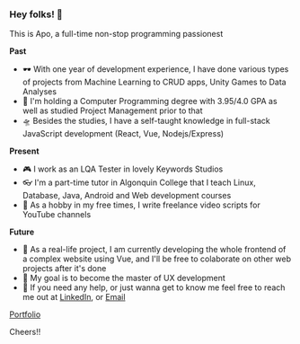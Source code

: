 ### Hey folks! 👋

This is Apo, a full-time non-stop programming passionest

**Past**
- 🕶️ With one year of development experience, I have done various types of projects from Machine Learning to CRUD apps, Unity Games to Data Analyses
- 🏫 I'm holding a Computer Programming degree with 3.95/4.0 GPA as well as studied Project Management prior to that
- 🛸 Besides the studies, I have a self-taught knowledge in full-stack JavaScript development (React, Vue, Nodejs/Express)

**Present**
- :video_game: I work as an LQA Tester in lovely Keywords Studios 
- 👓 I'm a part-time tutor in Algonquin College that I teach Linux, Database, Java, Android and Web development courses
- 📝 As a hobby in my free times, I write freelance video scripts for YouTube channels

**Future**
- 🤛 As a real-life project, I am currently developing the whole frontend of a complex website using Vue, and I'll be free to colaborate on other web projects after it's done
- :dart: My goal is to become the master of UX development
- 🤗 If you need any help, or just wanna get to know me feel free to reach me out at [LinkedIn](https://www.linkedin.com/in/apo-ilgun-bb553a1b3/), or [Email](karkaplani88@gmail.com)

[Portfolio](https://karkaplani.github.io/)

Cheers!!

<!--
**karkaplani/karkaplani** is a ✨ _special_ ✨ repository because its `README.md` (this file) appears on your GitHub profile.

Here are some ideas to get you started:

- 🔭 I’m currently working on ...
- 🌱 I’m currently learning ...
- 👯 I’m looking to collaborate on ...
- 🤔 I’m looking for help with ...
- 💬 Ask me about ...
- 📫 How to reach me: ...
- 😄 Pronouns: ...
- ⚡ Fun fact: ...
-->



